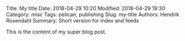 Title: My title
Date: 2018-04-29 10:20
Modified: 2018-04-29 19:30
Category: misc
Tags: pelican, publishing
Slug: my-title
Authors: Hendrik Rosendahl
Summary: Short version for index and feeds

This is the content of my super blog post.
